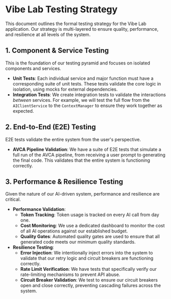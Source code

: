 # Vibe Lab Testing Strategy

This document outlines the formal testing strategy for the Vibe Lab application. Our strategy is multi-layered to ensure quality, performance, and resilience at all levels of the system.

## 1. Component & Service Testing

This is the foundation of our testing pyramid and focuses on isolated components and services.

*   **Unit Tests**: Each individual service and major function must have a corresponding suite of unit tests. These tests validate the core logic in isolation, using mocks for external dependencies.
*   **Integration Tests**: We create integration tests to validate the interactions *between* services. For example, we will test the full flow from the `AIClientService` to the `ContextManager` to ensure they work together as expected.

## 2. End-to-End (E2E) Testing

E2E tests validate the entire system from the user's perspective.

*   **AVCA Pipeline Validation**: We have a suite of E2E tests that simulate a full run of the AVCA pipeline, from receiving a user prompt to generating the final code. This validates that the entire system is functioning correctly.

## 3. Performance & Resilience Testing

Given the nature of our AI-driven system, performance and resilience are critical.

*   **Performance Validation**:
    *   **Token Tracking**: Token usage is tracked on every AI call from day one.
    *   **Cost Monitoring**: We use a dedicated dashboard to monitor the cost of all AI operations against our established budget.
    *   **Quality Gates**: Automated quality gates are used to ensure that all generated code meets our minimum quality standards.
*   **Resilience Testing**:
    *   **Error Injection**: We intentionally inject errors into the system to validate that our retry logic and circuit breakers are functioning correctly.
    *   **Rate Limit Verification**: We have tests that specifically verify our rate-limiting mechanisms to prevent API abuse.
    *   **Circuit Breaker Validation**: We test to ensure our circuit breakers open and close correctly, preventing cascading failures across the system.
